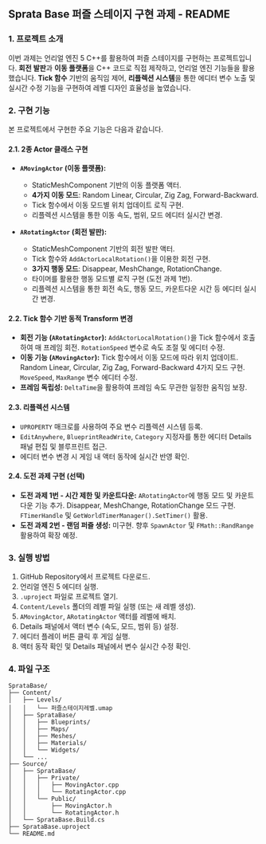 
## Sprata Base 퍼즐 스테이지 구현 과제 - README

### 1. 프로젝트 소개

이번 과제는 언리얼 엔진 5 C++를 활용하여 퍼즐 스테이지를 구현하는 프로젝트입니다. **회전 발판**과 **이동 플랫폼**을 C++ 코드로 직접 제작하고, 언리얼 엔진 기능들을 활용했습니다. **Tick 함수** 기반의 움직임 제어, **리플렉션 시스템**을 통한 에디터 변수 노출 및 실시간 수정 기능을 구현하여 레벨 디자인 효율성을 높였습니다.


### 2. 구현 기능

본 프로젝트에서 구현한 주요 기능은 다음과 같습니다.

#### 2.1. 2종 Actor 클래스 구현

*   **`AMovingActor` (이동 플랫폼):**
    *   StaticMeshComponent 기반의 이동 플랫폼 액터.
    *   **4가지 이동 모드**: Random Linear, Circular, Zig Zag, Forward-Backward.
    *   Tick 함수에서 이동 모드별 위치 업데이트 로직 구현.
    *   리플렉션 시스템을 통한 이동 속도, 범위, 모드 에디터 실시간 변경.

*   **`ARotatingActor` (회전 발판):**
    *   StaticMeshComponent 기반의 회전 발판 액터.
    *   Tick 함수와 `AddActorLocalRotation()`을 이용한 회전 구현.
    *   **3가지 행동 모드**: Disappear, MeshChange, RotationChange.
    *   타이머를 활용한 행동 모드별 로직 구현 (도전 과제 1번).
    *   리플렉션 시스템을 통한 회전 속도, 행동 모드, 카운트다운 시간 등 에디터 실시간 변경.

#### 2.2. Tick 함수 기반 동적 Transform 변경

*   **회전 기능 (`ARotatingActor`):**  `AddActorLocalRotation()`을 Tick 함수에서 호출하여 매 프레임 회전. `RotationSpeed` 변수로 속도 조절 및 에디터 수정.
*   **이동 기능 (`AMovingActor`):** Tick 함수에서 이동 모드에 따라 위치 업데이트. Random Linear, Circular, Zig Zag, Forward-Backward 4가지 모드 구현. `MoveSpeed`, `MaxRange` 변수 에디터 수정.
*   **프레임 독립성:**  `DeltaTime`을 활용하여 프레임 속도 무관한 일정한 움직임 보장.

#### 2.3. 리플렉션 시스템

*   `UPROPERTY` 매크로를 사용하여 주요 변수 리플렉션 시스템 등록.
*   `EditAnywhere`, `BlueprintReadWrite`, `Category` 지정자를 통한 에디터 Details 패널 편집 및 블루프린트 접근.
*   에디터 변수 변경 시 게임 내 액터 동작에 실시간 반영 확인.

#### 2.4. 도전 과제 구현 (선택)

*   **도전 과제 1번 - 시간 제한 및 카운트다운:** `ARotatingActor`에 행동 모드 및 카운트다운 기능 추가. Disappear, MeshChange, RotationChange 모드 구현. `FTimerHandle` 및 `GetWorldTimerManager().SetTimer()` 활용.
*   **도전 과제 2번 - 랜덤 퍼즐 생성:**  미구현. 향후 `SpawnActor` 및 `FMath::RandRange` 활용하여 확장 예정.

### 3. 실행 방법

1.  GitHub Repository에서 프로젝트 다운로드.
2.  언리얼 엔진 5 에디터 실행.
3.  `.uproject` 파일로 프로젝트 열기.
4.  `Content/Levels` 폴더의 레벨 파일 실행 (또는 새 레벨 생성).
5.  `AMovingActor`, `ARotatingActor` 액터를 레벨에 배치.
6.  Details 패널에서 액터 변수 (속도, 모드, 범위 등) 설정.
7.  에디터 플레이 버튼 클릭 후 게임 실행.
8.  액터 동작 확인 및 Details 패널에서 변수 실시간 수정 확인.


### 4. 파일 구조

```
SprataBase/
├── Content/
│   ├── Levels/
│   │   └── 퍼즐스테이지레벨.umap
│   ├── SprataBase/
│   │   ├── Blueprints/
│   │   ├── Maps/
│   │   ├── Meshes/
│   │   ├── Materials/
│   │   └── Widgets/
│   └── ...
├── Source/
│   ├── SprataBase/
│   │   ├── Private/
│   │   │   ├── MovingActor.cpp
│   │   │   └── RotatingActor.cpp
│   │   └── Public/
│   │       ├── MovingActor.h
│   │       └── RotatingActor.h
│   └── SprataBase.Build.cs
├── SprataBase.uproject
└── README.md
```

